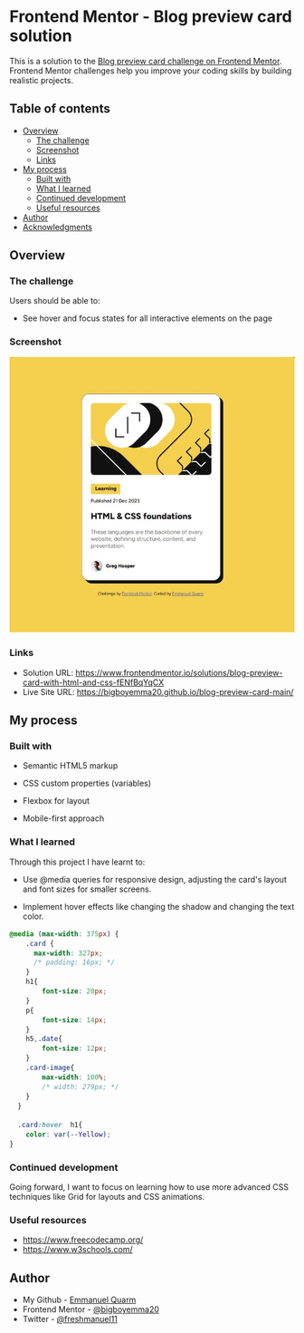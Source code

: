 # Frontend Mentor - Blog preview card solution

This is a solution to the [Blog preview card challenge on Frontend Mentor](https://www.frontendmentor.io/challenges/blog-preview-card-ckPaj01IcS). Frontend Mentor challenges help you improve your coding skills by building realistic projects. 

## Table of contents

- [Overview](#overview)
  - [The challenge](#the-challenge)
  - [Screenshot](#screenshot)
  - [Links](#links)
- [My process](#my-process)
  - [Built with](#built-with)
  - [What I learned](#what-i-learned)
  - [Continued development](#continued-development)
  - [Useful resources](#useful-resources)
- [Author](#author)
- [Acknowledgments](#acknowledgments)


## Overview

### The challenge

Users should be able to:

- See hover and focus states for all interactive elements on the page

### Screenshot

![](./screenshot.jpg)


### Links

- Solution URL: https://www.frontendmentor.io/solutions/blog-preview-card-with-html-and-css-fENfBqYqCX
- Live Site URL: https://bigboyemma20.github.io/blog-preview-card-main/

## My process

### Built with

- Semantic HTML5 markup

- CSS custom properties (variables)

- Flexbox for layout

- Mobile-first approach



### What I learned

Through this project I have learnt to:
- Use @media queries for responsive design, adjusting the card's layout and font sizes for smaller screens.

- Implement hover effects like changing the shadow and changing the text color.


```css
@media (max-width: 375px) {
    .card {
      max-width: 327px;
      /* padding: 16px; */
    }
    h1{
        font-size: 20px;
    }
    p{
        font-size: 14px;
    }
    h5,.date{
        font-size: 12px;
    }
    .card-image{
        max-width: 100%;
        /* width: 279px; */
    }
  }

  .card:hover  h1{
    color: var(--Yellow);
}
```


### Continued development

Going forward, I want to focus on learning how to use more advanced CSS techniques like Grid for layouts and CSS animations.


### Useful resources

- https://www.freecodecamp.org/ 
- https://www.w3schools.com/



## Author

- My Github - [Emmanuel Quarm](https://github.com/bigboyemma20)
- Frontend Mentor - [@bigboyemma20](https://www.frontendmentor.io/profile/bigboyemma20)
- Twitter - [@freshmanuel11](https://www.twitter.com/freshmanuel11)



